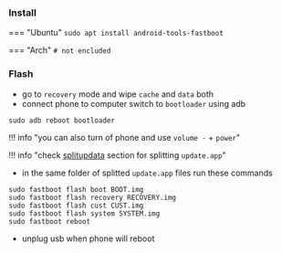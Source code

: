 ### Install

=== "Ubuntu"
    ```
    sudo apt install android-tools-fastboot
    ```

=== "Arch"
    ```
    # not encluded
    ```
### Flash
- go to `recovery` mode and wipe `cache` and `data` both
- connect phone to computer switch to `bootloader` using adb

```
sudo adb reboot bootloader
```

!!! info "you can also turn of phone and use `volume -` + `power`"

!!! info "check [splitupdata](../splitupdata) section for splitting `update.app`"

- in the same folder of splitted `update.app` files run these commands

```
sudo fastboot flash boot BOOT.img
sudo fastboot flash recovery RECOVERY.img
sudo fastboot flash cust CUST.img
sudo fastboot flash system SYSTEM.img
sudo fastboot reboot
```

- unplug usb when phone will reboot